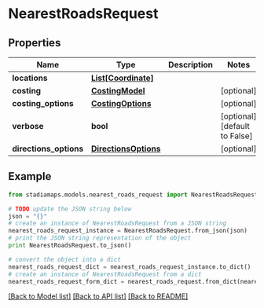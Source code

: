 # NearestRoadsRequest


## Properties
Name | Type | Description | Notes
------------ | ------------- | ------------- | -------------
**locations** | [**List[Coordinate]**](Coordinate.md) |  | 
**costing** | [**CostingModel**](CostingModel.md) |  | [optional] 
**costing_options** | [**CostingOptions**](CostingOptions.md) |  | [optional] 
**verbose** | **bool** |  | [optional] [default to False]
**directions_options** | [**DirectionsOptions**](DirectionsOptions.md) |  | [optional] 

## Example

```python
from stadiamaps.models.nearest_roads_request import NearestRoadsRequest

# TODO update the JSON string below
json = "{}"
# create an instance of NearestRoadsRequest from a JSON string
nearest_roads_request_instance = NearestRoadsRequest.from_json(json)
# print the JSON string representation of the object
print NearestRoadsRequest.to_json()

# convert the object into a dict
nearest_roads_request_dict = nearest_roads_request_instance.to_dict()
# create an instance of NearestRoadsRequest from a dict
nearest_roads_request_form_dict = nearest_roads_request.from_dict(nearest_roads_request_dict)
```
[[Back to Model list]](../README.md#documentation-for-models) [[Back to API list]](../README.md#documentation-for-api-endpoints) [[Back to README]](../README.md)


